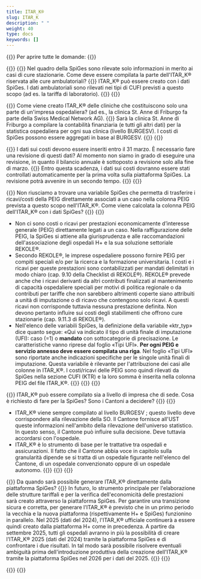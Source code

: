 ```yaml
---
title: ITAR_K® 
slug: ITAR_K
description: " "
weight: 40
type: docs
keywords: []
---
```


{{<faqBlock>}}
Per aprire tutte le domande: {{<collapsibleGroupCommand groupId="ITARK">}}

{{<numberedList>}}
{{<listItem>}}
Nel quadro della SpiGes sono rilevate solo informazioni in merito ai casi di cure stazionarie. Come deve essere compilata la parte dell'ITAR_K® riservata alle cure ambulatoriali?
{{<collapsibleBlock groupId="ITARK">}}
ITAR_K® può essere creato con i dati SpiGes. I dati ambulatoriali sono rilevati nei tipi di CUFI previsti a questo scopo (ad es. la tariffa di laboratorio).
{{</collapsibleBlock>}}
{{</listItem>}}

{{<listItem>}}
Come viene creato ITAR_K® delle cliniche che costituiscono solo una parte di un'impresa ospedaliera? (ad es., la clinica St. Anne di Friburgo fa parte della Swiss Medical Network AG).
{{<collapsibleBlock groupId="ITARK">}}
Sarà la clinica St. Anne di Friburgo a compilare la contabilità finanziaria (e tutti gli altri dati) per la statistica ospedaliera per ogni sua clinica (livello BURGESV). I costi di SpiGes possono essere aggregati in base al BURGESV.
{{</collapsibleBlock>}}
{{</listItem>}}

{{<listItem>}}
I dati sui costi devono essere inseriti entro il 31 marzo. È necessario fare una revisione di questi dati? Al momento non siamo in grado di eseguire una revisione, in quanto il bilancio annuale è sottoposto a revisione solo alla fine di marzo.
{{<collapsibleBlock groupId="ITARK">}}
Entro questa scadenza, i dati sui costi dovranno essere stati controllati automaticamente per la prima volta sulla piattaforma SpiGes. La revisione potrà avvenire in un secondo tempo.
{{</collapsibleBlock>}}
{{</listItem>}}

{{<listItem>}}
Non riusciamo a trovare una variabile SpiGes che permetta di trasferire i ricavi/costi della PEIG direttamente associati a un caso nella colonna PEIG prevista a questo scopo nell'ITAR_K®. Come viene calcolata la colonna PEIG dell'ITAR_K® con i dati SpiGes?
{{<collapsibleBlock groupId="ITARK">}}
{{<markdown>}}

- Non ci sono costi o ricavi per prestazioni economicamente d’interesse generale (PEIG) direttamente legati a un caso. Nella raffigurazione delle PEIG, la SpiGes si attiene alla giurisprudenza e alle raccomandazioni dell'associazione degli ospedali H+ e la sua soluzione settoriale REKOLE®.
- Secondo REKOLE®, le imprese ospedaliere possono fornire PEIG per compiti speciali e/o per la ricerca e la formazione universitaria. I costi e i ricavi per queste prestazioni sono contabilizzati per mandati delimitati in modo chiaro (cap. 9.10 della Checklist di REKOLE®). REKOLE® prevede anche che i ricavi derivanti da altri contributi finalizzati al mantenimento di capacità ospedaliere speciali per motivi di politica regionale o da contributi per tariffe che non sarebbero altrimenti coperte siano attribuiti a unità di imputazione o di ricavo che contengono solo ricavi. A questi ricavi non corrisponde tuttavia nessuna prestazione definita. Non devono pertanto influire sui costi degli stabilimenti che offrono cure stazionarie (cap. 9.11.3 di REKOLE®).
- Nell'elenco delle variabili SpiGes, la definizione della variabile «ktr_typ» dice quanto segue: «Qui va indicato il tipo di unità finale di imputazione (UFI): caso (=1) o **mandato** con sottocategorie di precisazione. Le caratteristiche vanno riprese dal foglio «Tipi UFI». **Per ogni PEIG e servizio annesso deve essere compilata una riga**. Nel foglio «Tipi UFI» sono riportate anche indicazioni specifiche per le singole unità finali di imputazione. Questa variabile è rilevante per l'attribuzione dei casi alle colonne in ITAR_K®. I costi/ricavi delle PEIG sono quindi rilevati da SpiGes nella sezione CUFI (KTR) e la loro somma è inserita nella colonna PEIG del file ITAR_K®.
{{</markdown>}}
{{</collapsibleBlock>}}
{{</listItem>}}

{{<listItem>}}
ITAR_K® può essere compilato sia a livello di impresa che di sede. Cosa è richiesto di fare per la SpiGes? Sono i Cantoni a decidere?
{{<collapsibleBlock groupId="ITARK">}}
{{<markdown>}}

- ITAR_K® viene sempre compilato al livello BURGESV ; questo livello deve corrispondere alla rilevazione della SO. Il Cantone fornisce all'UST queste informazioni nell'ambito della rilevazione dell'universo statistico. In questo senso, il Cantone può influire sulla decisione. Deve tuttavia accordarsi con l'ospedale.
-	ITAR_K® è lo strumento di base per le trattative tra ospedali e assicurazioni. Il fatto che il Cantone abbia voce in capitolo sulla granularità dipende se si tratta di un ospedale figurante nell'elenco del Cantone, di un ospedale convenzionato oppure di un ospedale autonomo.
{{</markdown>}}
{{</collapsibleBlock>}}
{{</listItem>}}

{{<listItem>}}
Da quando sarà possibile generare ITAR_K® direttamente dalla piattaforma SpiGes?
{{<collapsibleBlock groupId="ITARK">}}
In futuro, lo strumento principale per l'elaborazione delle strutture tariffali e per la verifica dell'economicità delle prestazioni sarà creato attraverso la piattaforma SpiGes. Per garantire una transizione sicura e corretta, per generare l'ITAR_K® è previsto che in un primo periodo la vecchia e la nuova piattaforma (rispettivamente H+ e SpiGes) funzionino in parallelo. Nel 2025 (dati del 2024), l'ITAR_K® ufficiale continuerà a essere quindi creato dalla piattaforma H+ come in precedenza. A partire da settembre 2025, tutti gli ospedali avranno in più la possibilità di creare l'ITAR_K® 2025 (dati del 2024) tramite la piattaforma SpiGes e di confrontare i due risultati. In tal modo sarà possibile risolvere eventuali ambiguità prima dell'introduzione produttiva della creazione dell'ITAR_K® tramite la piattaforma SpiGes nel 2026 per i dati del 2025.
{{</collapsibleBlock>}}
{{</listItem>}}

{{</numberedList>}}
{{</faqBlock>}}

